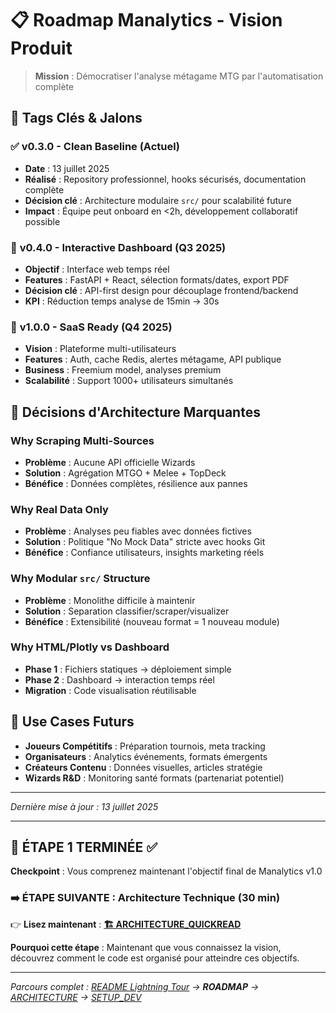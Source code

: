 # 📋 Roadmap Manalytics - Vision Produit

> **Mission** : Démocratiser l'analyse métagame MTG par l'automatisation complète

## 🏁 Tags Clés & Jalons

### ✅ **v0.3.0** - Clean Baseline (Actuel)
- **Date** : 13 juillet 2025
- **Réalisé** : Repository professionnel, hooks sécurisés, documentation complète
- **Décision clé** : Architecture modulaire `src/` pour scalabilité future
- **Impact** : Équipe peut onboard en <2h, développement collaboratif possible

### 🚧 **v0.4.0** - Interactive Dashboard (Q3 2025)
- **Objectif** : Interface web temps réel
- **Features** : FastAPI + React, sélection formats/dates, export PDF
- **Décision clé** : API-first design pour découplage frontend/backend
- **KPI** : Réduction temps analyse de 15min → 30s

### 🎯 **v1.0.0** - SaaS Ready (Q4 2025)
- **Vision** : Plateforme multi-utilisateurs
- **Features** : Auth, cache Redis, alertes métagame, API publique
- **Business** : Freemium model, analyses premium
- **Scalabilité** : Support 1000+ utilisateurs simultanés

## 🧭 Décisions d'Architecture Marquantes

### **Why Scraping Multi-Sources**
- **Problème** : Aucune API officielle Wizards
- **Solution** : Agrégation MTGO + Melee + TopDeck
- **Bénéfice** : Données complètes, résilience aux pannes

### **Why Real Data Only**
- **Problème** : Analyses peu fiables avec données fictives
- **Solution** : Politique "No Mock Data" stricte avec hooks Git
- **Bénéfice** : Confiance utilisateurs, insights marketing réels

### **Why Modular `src/` Structure**
- **Problème** : Monolithe difficile à maintenir
- **Solution** : Separation classifier/scraper/visualizer
- **Bénéfice** : Extensibilité (nouveau format = 1 nouveau module)

### **Why HTML/Plotly vs Dashboard**
- **Phase 1** : Fichiers statiques → déploiement simple
- **Phase 2** : Dashboard → interaction temps réel
- **Migration** : Code visualisation réutilisable

## 🎪 Use Cases Futurs

- **Joueurs Compétitifs** : Préparation tournois, meta tracking
- **Organisateurs** : Analytics événements, formats émergents
- **Créateurs Contenu** : Données visuelles, articles stratégie
- **Wizards R&D** : Monitoring santé formats (partenariat potentiel)

---
*Dernière mise à jour : 13 juillet 2025*

---

## 🎯 **ÉTAPE 1 TERMINÉE** ✅

**Checkpoint** : Vous comprenez maintenant l'objectif final de Manalytics v1.0

### ➡️ **ÉTAPE SUIVANTE** : Architecture Technique (30 min)
👉 **Lisez maintenant** : [**🏗️ ARCHITECTURE_QUICKREAD**](ARCHITECTURE_QUICKREAD.md)

**Pourquoi cette étape** : Maintenant que vous connaissez la vision, découvrez comment le code est organisé pour atteindre ces objectifs.

---

*Parcours complet : [README Lightning Tour](../README.md) → **ROADMAP** → [ARCHITECTURE](ARCHITECTURE_QUICKREAD.md) → [SETUP_DEV](SETUP_DEV.md)*
